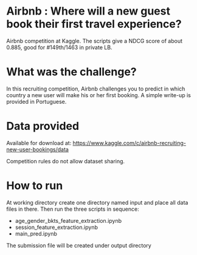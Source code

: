 # Airbnb : Where will a new guest book their first travel experience?
Airbnb competition at Kaggle. The scripts give a NDCG score of about 0.885, good for #149th/1463 in private LB.

# What was the challenge?
In this recruiting competition, Airbnb challenges you to predict in which country a new user will make his or her first booking. 
A simple write-up is provided in Portuguese.

# Data provided
Available for download at:
https://www.kaggle.com/c/airbnb-recruiting-new-user-bookings/data

Competition rules do not allow dataset sharing.

# How to run
At working directory create one directory named input and place all data files in there. 
Then run the three scripts in sequence:
* age_gender_bkts_feature_extraction.ipynb
* session_feature_extraction.ipynb
* main_pred.ipynb

The submission file will be created under output directory



